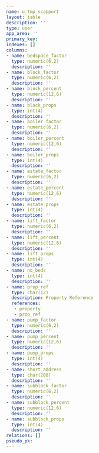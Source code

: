 ```yaml
---
name: u_tmp_scapport
layout: table
description: ''
type: user
app_area: ''
primary_key: 
indexes: []
columns:
- name: bedspace_factor
  type: numeric(6,2)
  description: ''
- name: block_factor
  type: numeric(6,2)
  description: ''
- name: block_percent
  type: numeric(12,6)
  description: ''
- name: block_props
  type: int(4)
  description: ''
- name: boiler_factor
  type: numeric(6,2)
  description: ''
- name: boiler_percent
  type: numeric(12,6)
  description: ''
- name: boiler_props
  type: int(4)
  description: ''
- name: estate_factor
  type: numeric(6,2)
  description: ''
- name: estate_percent
  type: numeric(12,6)
  description: ''
- name: estate_props
  type: int(4)
  description: ''
- name: lift_factor
  type: numeric(6,2)
  description: ''
- name: lift_percent
  type: numeric(12,6)
  description: ''
- name: lift_props
  type: int(4)
  description: ''
- name: no_beds
  type: int(4)
  description: ''
- name: prop_ref
  type: char(12)
  description: Property Reference
  references:
   - property
   - prop_ref
- name: pump_factor
  type: numeric(6,2)
  description: ''
- name: pump_percent
  type: numeric(12,6)
  description: ''
- name: pump_props
  type: int(4)
  description: ''
- name: short_address
  type: char(200)
  description: ''
- name: subblock_factor
  type: numeric(6,2)
  description: ''
- name: subblock_percent
  type: numeric(12,6)
  description: ''
- name: subblock_props
  type: int(4)
  description: ''
relations: []
pseudo_pk: 
---
```


